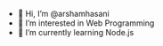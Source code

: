 - 👋 Hi, I’m @arshamhasani
- 👀 I’m interested in Web Programming
- 🌱 I’m currently learning Node.js

<!---
arshamhasani/arshamhasani is a ✨ special ✨ repository because its `README.md` (this file) appears on your GitHub profile.
You can click the Preview link to take a look at your changes.
--->
